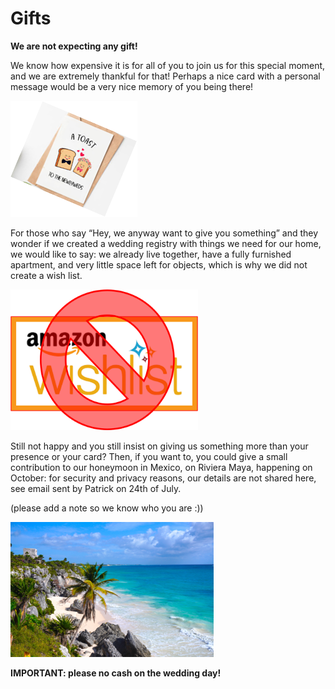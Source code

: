 # Gifts

**We are not expecting any gift!**


We know how expensive it is for all of you to join us for this
special moment, and we are extremely thankful for that!
Perhaps a nice card with a personal message would be a
very nice memory of you being there!

![Gifts](Picture19.png)


For those who say “Hey, we anyway want to give you
something” and they wonder if we created a wedding registry with things we need for our home, we would like to say: we already live together,
have a fully furnished apartment, and very little space left
for objects, which is why we did not create a wish list.

<img src="Picture20.png" alt="No Wishlist" style="width:300px;"/>


Still not happy and you still insist on giving us
something more than your presence or your card?
Then, if you want to, you could give a small contribution to our
honeymoon in Mexico, on Riviera Maya,
happening on October: for security and privacy reasons, our details are not shared here, see email sent by Patrick on 24th of July.

(please add a note so we know who you are :))

![Honeymoon](Picture21.png)


**IMPORTANT: please no cash on
the wedding day!**
